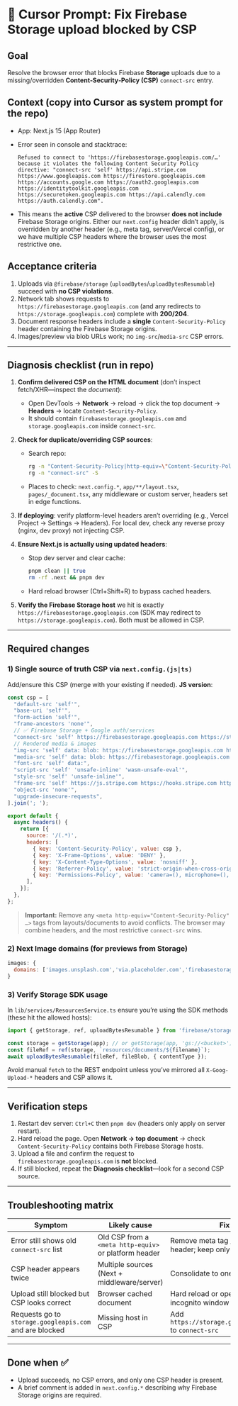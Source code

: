 # 🔧 Cursor Prompt: Fix Firebase Storage upload blocked by CSP

## Goal

Resolve the browser error that blocks Firebase **Storage** uploads due to a missing/overridden **Content‑Security‑Policy (CSP)** `connect-src` entry.

## Context (copy into Cursor as system prompt for the repo)

* App: Next.js 15 (App Router)
* Error seen in console and stacktrace:

  ```
  Refused to connect to 'https://firebasestorage.googleapis.com/…' because it violates the following Content Security Policy directive: "connect-src 'self' https://api.stripe.com https://www.googleapis.com https://firestore.googleapis.com https://accounts.google.com https://oauth2.googleapis.com https://identitytoolkit.googleapis.com https://securetoken.googleapis.com https://api.calendly.com https://auth.calendly.com".
  ```
* This means the **active** CSP delivered to the browser **does not include** Firebase Storage origins. Either our `next.config` header didn’t apply, is overridden by another header (e.g., meta tag, server/Vercel config), or we have multiple CSP headers where the browser uses the most restrictive one.

## Acceptance criteria

1. Uploads via `@firebase/storage` (`uploadBytes`/`uploadBytesResumable`) succeed with **no CSP violations**.
2. Network tab shows requests to `https://firebasestorage.googleapis.com` (and any redirects to `https://storage.googleapis.com`) complete with **200/204**.
3. Document response headers include a **single** `Content-Security-Policy` header containing the Firebase Storage origins.
4. Images/preview via blob URLs work; no `img-src`/`media-src` CSP errors.

---

## Diagnosis checklist (run in repo)

1. **Confirm delivered CSP on the HTML document** (don’t inspect fetch/XHR—inspect the *document*):

   * Open DevTools → **Network** → reload → click the top document → **Headers** → locate `Content-Security-Policy`.
   * It should contain `firebasestorage.googleapis.com` and `storage.googleapis.com` inside `connect-src`.
2. **Check for duplicate/overriding CSP sources**:

   * Search repo:

     ```bash
     rg -n "Content-Security-Policy|http-equiv=\"Content-Security-Policy\"|meta http-equiv" -S
     rg -n "connect-src" -S
     ```
   * Places to check: `next.config.*`, `app/**/layout.tsx`, `pages/_document.tsx`, any middleware or custom server, headers set in edge functions.
3. **If deploying**: verify platform-level headers aren’t overriding (e.g., Vercel Project → Settings → Headers). For local dev, check any reverse proxy (nginx, dev proxy) not injecting CSP.
4. **Ensure Next.js is actually using updated headers**:

   * Stop dev server and clear cache:

     ```bash
     pnpm clean || true
     rm -rf .next && pnpm dev
     ```
   * Hard reload browser (Ctrl+Shift+R) to bypass cached headers.
5. **Verify the Firebase Storage host** we hit is exactly `https://firebasestorage.googleapis.com` (SDK may redirect to `https://storage.googleapis.com`). Both must be allowed in CSP.

---

## Required changes

### 1) Single source of truth CSP via `next.config.(js|ts)`

Add/ensure this CSP (merge with your existing if needed). **JS version**:

```js
const csp = [
  "default-src 'self'",
  "base-uri 'self'",
  "form-action 'self'",
  "frame-ancestors 'none'",
  // ✅ Firebase Storage + Google auth/services
  "connect-src 'self' https://firebasestorage.googleapis.com https://storage.googleapis.com https://www.googleapis.com https://firestore.googleapis.com https://securetoken.googleapis.com https://identitytoolkit.googleapis.com https://accounts.google.com https://oauth2.googleapis.com https://api.stripe.com https://api.calendly.com https://auth.calendly.com",
  // Rendered media & images
  "img-src 'self' data: blob: https://firebasestorage.googleapis.com https://storage.googleapis.com https://images.unsplash.com https://via.placeholder.com",
  "media-src 'self' data: blob: https://firebasestorage.googleapis.com https://storage.googleapis.com",
  "font-src 'self' data:",
  "script-src 'self' 'unsafe-inline' 'wasm-unsafe-eval'",
  "style-src 'self' 'unsafe-inline'",
  "frame-src 'self' https://js.stripe.com https://hooks.stripe.com https://calendly.com https://*.calendly.com",
  "object-src 'none'",
  "upgrade-insecure-requests",
].join('; ');

export default {
  async headers() {
    return [{
      source: '/(.*)',
      headers: [
        { key: 'Content-Security-Policy', value: csp },
        { key: 'X-Frame-Options', value: 'DENY' },
        { key: 'X-Content-Type-Options', value: 'nosniff' },
        { key: 'Referrer-Policy', value: 'strict-origin-when-cross-origin' },
        { key: 'Permissions-Policy', value: 'camera=(), microphone=(), geolocation=()' },
      ],
    }];
  },
};
```

> **Important:** Remove any `<meta http-equiv="Content-Security-Policy" …>` tags from layouts/documents to avoid conflicts. The browser may combine headers, and the most restrictive `connect-src` wins.

### 2) Next Image domains (for previews from Storage)

```js
images: {
  domains: ['images.unsplash.com','via.placeholder.com','firebasestorage.googleapis.com','storage.googleapis.com'],
}
```

### 3) Verify Storage SDK usage

In `lib/services/ResourcesService.ts` ensure you’re using the SDK methods (these hit the allowed hosts):

```ts
import { getStorage, ref, uploadBytesResumable } from 'firebase/storage';

const storage = getStorage(app); // or getStorage(app, 'gs://<bucket>')
const fileRef = ref(storage, `resources/documents/${filename}`);
await uploadBytesResumable(fileRef, fileBlob, { contentType });
```

Avoid manual `fetch` to the REST endpoint unless you’ve mirrored all `X-Goog-Upload-*` headers and CSP allows it.

---

## Verification steps

1. Restart dev server: `Ctrl+C` then `pnpm dev` (headers only apply on server restart).
2. Hard reload the page. Open **Network → top document** → check `Content-Security-Policy` contains both Firebase Storage hosts.
3. Upload a file and confirm the request to `firebasestorage.googleapis.com` is **not** blocked.
4. If still blocked, repeat the **Diagnosis checklist**—look for a second CSP source.

---

## Troubleshooting matrix

| Symptom                                                 | Likely cause                                          | Fix                                                      |
| ------------------------------------------------------- | ----------------------------------------------------- | -------------------------------------------------------- |
| Error still shows old `connect-src` list                | Old CSP from a `<meta http-equiv>` or platform header | Remove meta tag / platform header; keep only Next header |
| CSP header appears twice                                | Multiple sources (Next + middleware/server)           | Consolidate to one place                                 |
| Upload still blocked but CSP looks correct              | Browser cached document                               | Hard reload or open in new incognito window              |
| Requests go to `storage.googleapis.com` and are blocked | Missing host in CSP                                   | Add `https://storage.googleapis.com` to `connect-src`    |

---

## Done when ✅

* Upload succeeds, no CSP errors, and only one CSP header is present.
* A brief comment is added in `next.config.*` describing why Firebase Storage origins are required.
